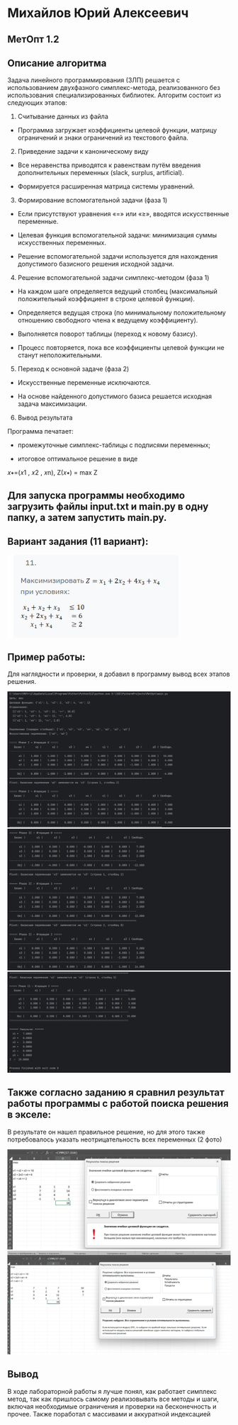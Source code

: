 # Михайлов Юрий Алексеевич

## МетОпт 1.2

## Описание алгоритма

Задача линейного программирования (ЗЛП) решается с использованием двухфазного симплекс-метода, реализованного без использования специализированных библиотек.
Алгоритм состоит из следующих этапов:

1. Считывание данных из файла

* Программа загружает коэффициенты целевой функции, матрицу ограничений и знаки ограничений из текстового файла.

2. Приведение задачи к каноническому виду

* Все неравенства приводятся к равенствам путём введения дополнительных переменных (slack, surplus, artificial).

* Формируется расширенная матрица системы уравнений.

3. Формирование вспомогательной задачи (фаза 1)

* Если присутствуют уравнения «=» или «≥», вводятся искусственные переменные.

* Целевая функция вспомогательной задачи: минимизация суммы искусственных переменных.

* Решение вспомогательной задачи используется для нахождения допустимого базисного решения исходной задачи.

4. Решение вспомогательной задачи симплекс-методом (фаза 1)

* На каждом шаге определяется ведущий столбец (максимальный положительный коэффициент в строке целевой функции).

* Определяется ведущая строка (по минимальному положительному отношению свободного члена к ведущему коэффициенту).

* Выполняется поворот таблицы (переход к новому базису).

* Процесс повторяется, пока все коэффициенты целевой функции не станут неположительными.

5. Переход к основной задаче (фаза 2)

* Искусственные переменные исключаются.

* На основе найденного допустимого базиса решается исходная задача максимизации.

6. Вывод результата

Программа печатает:

* промежуточные симплекс-таблицы с подписями переменных;

* итоговое оптимальное решение в виде

𝑥∗=(𝑥1 , 𝑥2 , 𝑥n), Z(𝑥∗) = max Z


## Для запуска программы необходимо загрузить файлы input.txt и main.py в одну папку, а затем запустить main.py.

## Вариант задания (11 вариант):

![variant.png](variant.png)

## Пример работы:

Для наглядности и проверки, я добавил в программу вывод всех этапов решения.

![primer1.png](primer1.png)
![primer2.png](primer2.png)
![primer3.png](primer3.png)


## Также согласно заданию я сравнил результат работы программы с работой поиска решения в экселе:

В результате он нашел правильное решение, но для этого также потребовалось указать неотрицательность всех переменных (2 фото)

![excel.png](excel.png)
![excel2.png](excel2.png)

## Вывод

В ходе лабораторной работы я лучше понял, как работает симплекс метод, так как пришлось самому реализовывать все методы и шаги,
включая необходимые ограничения и проверки на бесконечность и прочее. Также поработал с массивами и аккуратной индексацией